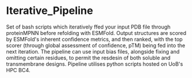 # Iterative_Pipeline

Set of bash scripts which iteratively ffed your input PDB file through proteinMPNN before refolding with ESMFold. Output structures are scored by ESMFold's inherent confidence metrics, and then ranked, with the top scorer (through global assessment of confidence, pTM) being fed into the next iteration. The pipeline can use input bias files, alongside fixing and omitting certain residues, to permit the resdesin of both soluble and transmembrane designs. Pipeline utilises python scripts hosted on UoB's HPC BC4.
